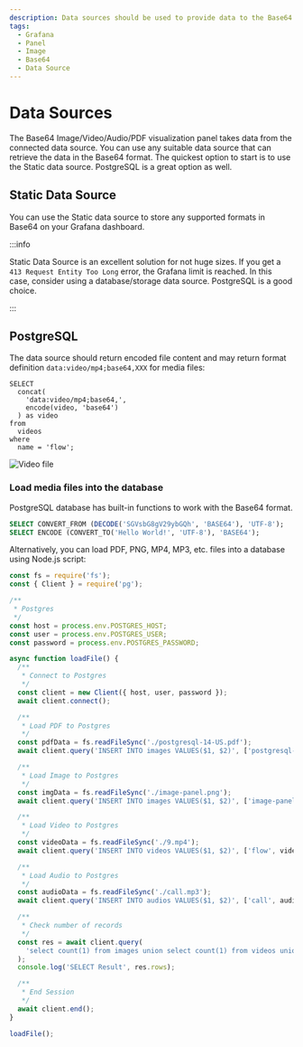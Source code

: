 ```yaml
---
description: Data sources should be used to provide data to the Base64 Image/Video/Audio/PDF Panel.
tags:
  - Grafana
  - Panel
  - Image
  - Base64
  - Data Source
---
```


# Data Sources

The Base64 Image/Video/Audio/PDF visualization panel takes data from the connected data source.
You can use any suitable data source that can retrieve the data in the Base64 format. The quickest option to start is to use the Static data source. PostgreSQL is a great option as well. 

## Static Data Source

You can use the Static data source to store any supported formats in Base64 on your Grafana dashboard.

:::info

Static Data Source is an excellent solution for not huge sizes. If you get a `413 Request Entity Too Long` error, the Grafana limit is reached. In this case, consider using a database/storage data source. PostgreSQL is a good choice.

:::

## PostgreSQL

The data source should return encoded file content and may return format definition `data:video/mp4;base64,XXX` for media files:

```
SELECT
  concat(
    'data:video/mp4;base64,',
    encode(video, 'base64')
  ) as video
from
  videos
where
  name = 'flow';
```

![Video file](/img/plugins/volkovlabs-image-panel/video-comments.png)

### Load media files into the database

PostgreSQL database has built-in functions to work with the Base64 format. 

```sql
SELECT CONVERT_FROM (DECODE('SGVsbG8gV29ybGQh', 'BASE64'), 'UTF-8');
SELECT ENCODE (CONVERT_TO('Hello World!', 'UTF-8'), 'BASE64');
```

Alternatively, you can load PDF, PNG, MP4, MP3, etc. files into a database using Node.js script:

```javascript
const fs = require('fs');
const { Client } = require('pg');

/**
 * Postgres
 */
const host = process.env.POSTGRES_HOST;
const user = process.env.POSTGRES_USER;
const password = process.env.POSTGRES_PASSWORD;

async function loadFile() {
  /**
   * Connect to Postgres
   */
  const client = new Client({ host, user, password });
  await client.connect();

  /**
   * Load PDF to Postgres
   */
  const pdfData = fs.readFileSync('./postgresql-14-US.pdf');
  await client.query('INSERT INTO images VALUES($1, $2)', ['postgresql-14-US', pdfData]);

  /**
   * Load Image to Postgres
   */
  const imgData = fs.readFileSync('./image-panel.png');
  await client.query('INSERT INTO images VALUES($1, $2)', ['image-panel', imgData]);

  /**
   * Load Video to Postgres
   */
  const videoData = fs.readFileSync('./9.mp4');
  await client.query('INSERT INTO videos VALUES($1, $2)', ['flow', videoData]);

  /**
   * Load Audio to Postgres
   */
  const audioData = fs.readFileSync('./call.mp3');
  await client.query('INSERT INTO audios VALUES($1, $2)', ['call', audioData]);

  /**
   * Check number of records
   */
  const res = await client.query(
    'select count(1) from images union select count(1) from videos union select count(1) from audios'
  );
  console.log('SELECT Result', res.rows);

  /**
   * End Session
   */
  await client.end();
}

loadFile();

```
